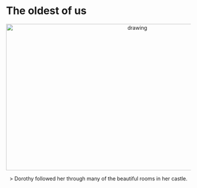 
<h1>The oldest of us</h1> <p align="center">
<p align="center">


<img src="https://i.imgur.com/lvWKNlM.png" alt="drawing" width="700" height="400"/>



<p align="center">
 > Dorothy followed her through many of the beautiful rooms in her castle.
